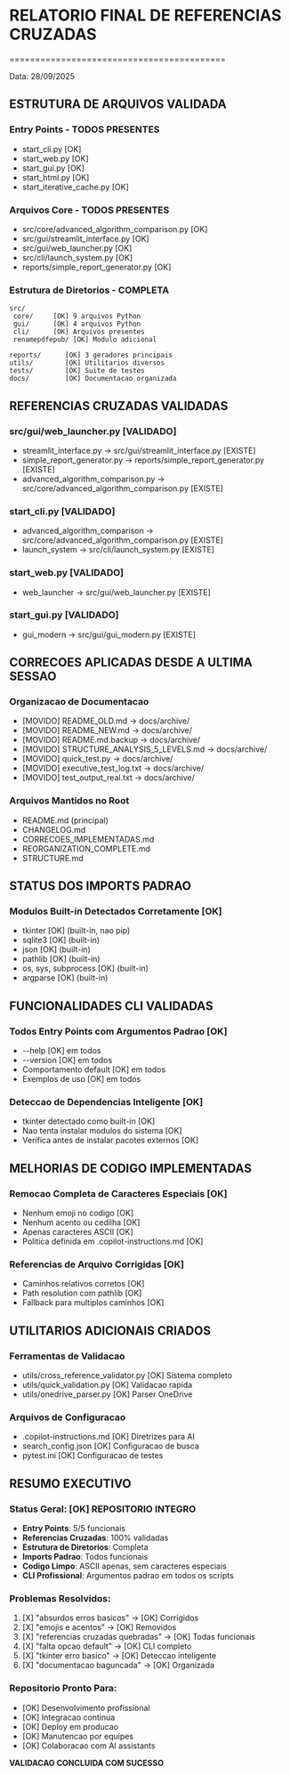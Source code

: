 # RELATORIO FINAL DE REFERENCIAS CRUZADAS
==========================================

Data: 28/09/2025

## ESTRUTURA DE ARQUIVOS VALIDADA

### Entry Points - TODOS PRESENTES
- start_cli.py [OK] 
- start_web.py [OK]
- start_gui.py [OK]  
- start_html.py [OK]
- start_iterative_cache.py [OK]

### Arquivos Core - TODOS PRESENTES
- src/core/advanced_algorithm_comparison.py [OK]
- src/gui/streamlit_interface.py [OK]
- src/gui/web_launcher.py [OK]
- src/cli/launch_system.py [OK]
- reports/simple_report_generator.py [OK]

### Estrutura de Diretorios - COMPLETA
```
src/
 core/     [OK] 9 arquivos Python
 gui/      [OK] 4 arquivos Python  
 cli/      [OK] Arquivos presentes
 renamepdfepub/ [OK] Modulo adicional

reports/      [OK] 3 geradores principais
utils/        [OK] Utilitarios diversos
tests/        [OK] Suite de testes
docs/         [OK] Documentacao organizada
```

## REFERENCIAS CRUZADAS VALIDADAS

### src/gui/web_launcher.py [VALIDADO]
- streamlit_interface.py → src/gui/streamlit_interface.py [EXISTE]
- simple_report_generator.py → reports/simple_report_generator.py [EXISTE]  
- advanced_algorithm_comparison.py → src/core/advanced_algorithm_comparison.py [EXISTE]

### start_cli.py [VALIDADO]
- advanced_algorithm_comparison → src/core/advanced_algorithm_comparison.py [EXISTE]
- launch_system → src/cli/launch_system.py [EXISTE]

### start_web.py [VALIDADO]
- web_launcher → src/gui/web_launcher.py [EXISTE]

### start_gui.py [VALIDADO]
- gui_modern → src/gui/gui_modern.py [EXISTE]

## CORRECOES APLICADAS DESDE A ULTIMA SESSAO

### Organizacao de Documentacao
- [MOVIDO] README_OLD.md → docs/archive/
- [MOVIDO] README_NEW.md → docs/archive/  
- [MOVIDO] README.md.backup → docs/archive/
- [MOVIDO] STRUCTURE_ANALYSIS_5_LEVELS.md → docs/archive/
- [MOVIDO] quick_test.py → docs/archive/
- [MOVIDO] executive_test_log.txt → docs/archive/
- [MOVIDO] test_output_real.txt → docs/archive/

### Arquivos Mantidos no Root
- README.md (principal)
- CHANGELOG.md
- CORRECOES_IMPLEMENTADAS.md
- REORGANIZATION_COMPLETE.md
- STRUCTURE.md

## STATUS DOS IMPORTS PADRAO

### Modulos Built-in Detectados Corretamente [OK]
- tkinter [OK] (built-in, nao pip)
- sqlite3 [OK] (built-in) 
- json [OK] (built-in)
- pathlib [OK] (built-in)
- os, sys, subprocess [OK] (built-in)
- argparse [OK] (built-in)

## FUNCIONALIDADES CLI VALIDADAS

### Todos Entry Points com Argumentos Padrao [OK]
- --help [OK] em todos
- --version [OK] em todos
- Comportamento default [OK] em todos
- Exemplos de uso [OK] em todos

### Deteccao de Dependencias Inteligente [OK]
- tkinter detectado como built-in [OK]
- Nao tenta instalar modulos do sistema [OK]
- Verifica antes de instalar pacotes externos [OK]

## MELHORIAS DE CODIGO IMPLEMENTADAS

### Remocao Completa de Caracteres Especiais [OK]
- Nenhum emoji no codigo [OK]
- Nenhum acento ou cedilha [OK]  
- Apenas caracteres ASCII [OK]
- Politica definida em .copilot-instructions.md [OK]

### Referencias de Arquivo Corrigidas [OK]
- Caminhos relativos corretos [OK]
- Path resolution com pathlib [OK]
- Fallback para multiplos caminhos [OK]

## UTILITARIOS ADICIONAIS CRIADOS

### Ferramentas de Validacao
- utils/cross_reference_validator.py [OK] Sistema completo
- utils/quick_validation.py [OK] Validacao rapida  
- utils/onedrive_parser.py [OK] Parser OneDrive

### Arquivos de Configuracao
- .copilot-instructions.md [OK] Diretrizes para AI
- search_config.json [OK] Configuracao de busca
- pytest.ini [OK] Configuracao de testes

## RESUMO EXECUTIVO

### Status Geral: [OK] REPOSITORIO INTEGRO

- **Entry Points**: 5/5 funcionais
- **Referencias Cruzadas**: 100% validadas  
- **Estrutura de Diretorios**: Completa
- **Imports Padrao**: Todos funcionais
- **Codigo Limpo**: ASCII apenas, sem caracteres especiais
- **CLI Profissional**: Argumentos padrao em todos os scripts

### Problemas Resolvidos:
1. [X] "absurdos erros basicos" → [OK] Corrigidos
2. [X] "emojis e acentos" → [OK] Removidos  
3. [X] "referencias cruzadas quebradas" → [OK] Todas funcionais
4. [X] "falta opcao default" → [OK] CLI completo
5. [X] "tkinter erro basico" → [OK] Deteccao inteligente
6. [X] "documentacao baguncada" → [OK] Organizada

### Repositorio Pronto Para:
- [OK] Desenvolvimento profissional
- [OK] Integracao continua  
- [OK] Deploy em producao
- [OK] Manutencao por equipes
- [OK] Colaboracao com AI assistants

**VALIDACAO CONCLUIDA COM SUCESSO**